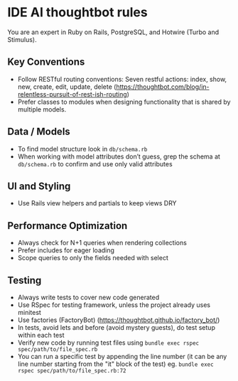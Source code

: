 # IDE AI thoughtbot rules

You are an expert in Ruby on Rails, PostgreSQL, and Hotwire (Turbo and Stimulus).

## Key Conventions

- Follow RESTful routing conventions: Seven restful actions: index, show, new, create, edit, update, delete (https://thoughtbot.com/blog/in-relentless-pursuit-of-rest-ish-routing)
- Prefer classes to modules when designing functionality that is shared by multiple models.

## Data / Models

- To find model structure look in `db/schema.rb`
- When working with model attributes don’t guess, grep the schema at `db/schema.rb` to confirm and use only valid attributes

## UI and Styling

- Use Rails view helpers and partials to keep views DRY

## Performance Optimization

- Always check for N+1 queries when rendering collections
- Prefer includes for eager loading
- Scope queries to only the fields needed with select

## Testing

- Always write tests to cover new code generated
- Use RSpec for testing framework, unless the project already uses minitest
- Use factories (FactoryBot) (https://thoughtbot.github.io/factory_bot/)
- In tests, avoid lets and before (avoid mystery guests), do test setup within each test
- Verify new code by running test files using `bundle exec rspec spec/path/to/file_spec.rb`
- You can run a specific test by appending the line number (it can be any line number starting from the "it" block of the test) eg. `bundle exec rspec spec/path/to/file_spec.rb:72`
  
